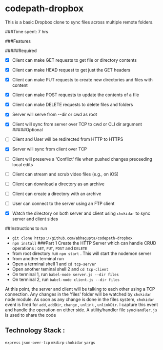 # codepath-dropbox


This is a basic Dropbox clone to sync files across multiple remote folders.

###Time spent: 7 hrs

###Features 

#####Required

- [X] Client can make GET requests to get file or directory contents
- [X] Client can make HEAD request to get just the GET headers
- [X] Client can make PUT requests to create new directories and files with content
- [X] Client can make POST requests to update the contents of a file
- [X] Client can make DELETE requests to delete files and folders
- [X] Server will serve from --dir or cwd as root
- [X] Client will sync from server over TCP to cwd or CLI dir argument
#####Optional
- [ ] Client and User will be redirected from HTTP to HTTPS
- [X] Server will sync from client over TCP
- [ ] Client will preserve a 'Conflict' file when pushed changes preceeding local edits
- [ ] Client can stream and scrub video files (e.g., on iOS)
- [ ] Client can download a directory as an archive
- [ ] Client can create a directory with an archive
- [ ] User can connect to the server using an FTP client
- [X] Watch the directory on both server and client using `chokidar` to sync server and client sides


##Instructions to run
- `git clone https://github.com/abhagupta/codepath-dropbox`
- `npm install`
###Part 1 Create the HTTP Server which can handle CRUD operations : `GET`, `PUT`, `POST` and `DELETE`
- from root directory run `npm start` . This will start the nodemon server
- from another terminal run 
- Open a terminal shell 1 and `cd tcp-server`
- Open another teminal shell 2 and `cd tcp-client`
- On terminal 1, run `babel-node server.js --dir files`
- On terminal 2, run `babel-node client.js --dir files`

At this point, the server and client will be talking to each other using a TCP connection. 
Any changes in the 'files' folder will be watched by `chokidar` node module. As soon as any change is done in
the files system, `chokidar` event is fired for `add`, `addDir`, `change` , `unlink` , `unlinkDir`. I capture
this event and handle the operation on either side. A utility/handler file `syncHandler.js` is used to share the code
 
## Technology Stack : 
`express`
`json-over-tcp`
`mkdirp`
`chokidar`
`yargs`




